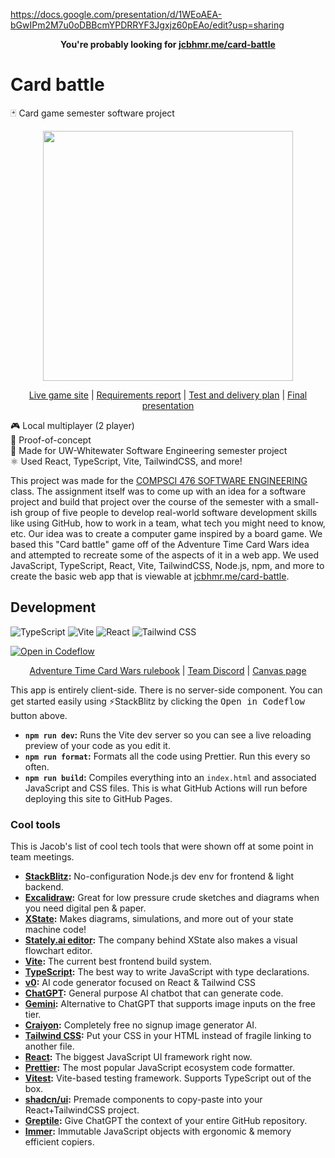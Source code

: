 https://docs.google.com/presentation/d/1WEoAEA-bGwIPm2M7u0oDBBcmYPDRRYF3Jgxjz60pEAo/edit?usp=sharing


<p align=center>
  <b>You're probably looking for <a href="https://jcbhmr.me/card-battle/">jcbhmr.me/card-battle</a></b>
</p>

# Card battle

🃏 Card game semester software project

<p align=center>
  <img height=400 src="https://github.com/jcbhmr/card-battle/assets/61068799/84ccedc5-6472-4813-a9a7-879108f0c94b">
</p>

<p align=center>
  <a href="https://jcbhmr.me/card-battle/">Live game site</a>
  | <a href="https://github.com/jcbhmr/card-battle/blob/main/requirements-report.pdf">Requirements report</a>
  | <a href="https://github.com/jcbhmr/card-battle/blob/main/test-and-delivery-plan.pdf">Test and delivery plan</a>
  | <a href="https://github.com/jcbhmr/card-battle/blob/main/final-presentation.pdf">Final presentation</a>
</p>

🎮 Local multiplayer (2 player) \
🔨 Proof-of-concept \
🏫 Made for UW-Whitewater Software Engineering semester project \
⚛ Used React, TypeScript, Vite, TailwindCSS, and more!

This project was made for the [COMPSCI 476 SOFTWARE ENGINEERING](https://courses.uww.edu/2241/Undergraduate/COMPSCI/476) class. The assignment itself was to come up with an idea for a software project and build that project over the course of the semester with a small-ish group of five people to develop real-world software development skills like using GitHub, how to work in a team, what tech you might need to know, etc. Our idea was to create a computer game inspired by a board game. We based this "Card battle" game off of the Adventure Time Card Wars idea and attempted to recreate some of the aspects of it in a web app. We used JavaScript, TypeScript, React, Vite, TailwindCSS, Node.js, npm, and more to create the basic web app that is viewable at [jcbhmr.me/card-battle](https://jcbhmr.me/card-battle/).

## Development

![TypeScript](https://img.shields.io/static/v1?style=for-the-badge&message=TypeScript&color=3178C6&logo=TypeScript&logoColor=FFFFFF&label=)
![Vite](https://img.shields.io/static/v1?style=for-the-badge&message=Vite&color=646CFF&logo=Vite&logoColor=FFFFFF&label=)
![React](https://img.shields.io/static/v1?style=for-the-badge&message=React&color=222222&logo=React&logoColor=61DAFB&label=)
![Tailwind CSS](https://img.shields.io/static/v1?style=for-the-badge&message=Tailwind+CSS&color=222222&logo=Tailwind+CSS&logoColor=06B6D4&label=)

[![Open in Codeflow](https://developer.stackblitz.com/img/open_in_codeflow.svg)](https://pr.new/https://github.com/jcbhmr/card-battle)

<p align=center>
  <a href="https://upload.snakesandlattes.com/rules/a/AdventureTimeCardWarsFinnvsJake.pdf">Adventure Time Card Wars rulebook</a>
  | <a href="https://discord.com/channels/1210270012871548968/1210270013316141087">Team Discord</a>
  | <a href="https://uwwtw.instructure.com/courses/629539">Canvas page</a>
</p>

This app is entirely client-side. There is no server-side component. You can get started easily using ⚡StackBlitz by clicking the <kbd>Open in Codeflow</kbd> button above.

- **`npm run dev`:** Runs the Vite dev server so you can see a live reloading preview of your code as you edit it.
- **`npm run format`:** Formats all the code using Prettier. Run this every so often.
- **`npm run build`:** Compiles everything into an `index.html` and associated JavaScript and CSS files. This is what GitHub Actions will run before deploying this site to GitHub Pages.

### Cool tools

This is Jacob's list of cool tech tools that were shown off at some point in team meetings.

- **[StackBlitz](https://stackblitz.com/):** No-configuration Node.js dev env for frontend & light backend.
- **[Excalidraw](https://excalidraw.com/):** Great for low pressure crude sketches and diagrams when you need digital pen & paper.
- **[XState](https://github.com/statelyai/xstate):** Makes diagrams, simulations, and more out of your state machine code!
- **[Stately.ai editor](https://stately.ai/editor):** The company behind XState also makes a visual flowchart editor.
- **[Vite](https://vitejs.dev/):** The current best frontend build system.
- **[TypeScript](https://www.typescriptlang.org/):** The best way to write JavaScript with type declarations.
- **[v0](https://v0.dev/):** AI code generator focused on React & Tailwind CSS
- **[ChatGPT](https://chat.openai.com/):** General purpose AI chatbot that can generate code.
- **[Gemini](https://gemini.google.com/):** Alternative to ChatGPT that supports image inputs on the free tier.
- **[Craiyon](https://www.craiyon.com/):** Completely free no signup image generator AI.
- **[Tailwind CSS](https://tailwindcss.com/):** Put your CSS in your HTML instead of fragile linking to another file.
- **[React](https://react.dev/):** The biggest JavaScript UI framework right now.
- **[Prettier](https://prettier.io/):** The most popular JavaScript ecosystem code formatter.
- **[Vitest](https://vitest.dev/):** Vite-based testing framework. Supports TypeScript out of the box.
- **[shadcn/ui](https://ui.shadcn.com/):** Premade components to copy-paste into your React+TailwindCSS project.
- **[Greptile](https://greptile.com/):** Give ChatGPT the context of your entire GitHub repository.
- **[Immer](https://immerjs.github.io/immer/):** Immutable JavaScript objects with ergonomic & memory efficient copiers.
